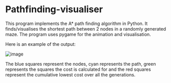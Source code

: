 # Pathfinding-visualiser
This program implements the A* path finding algorithm in Python. It finds/visualises the shortest path between 2 nodes in a randomly generated maze.
The program uses pygame for the animation and visualisation.


Here is an example of the output:

![image](https://user-images.githubusercontent.com/91262171/135070038-77bed796-494b-4e62-8e01-cf726df93048.png)

The blue squares represent the nodes, cyan represents the path, green represents the squares the cost is calculated for and the red squares represent the cumulative lowest cost over all the generations.



